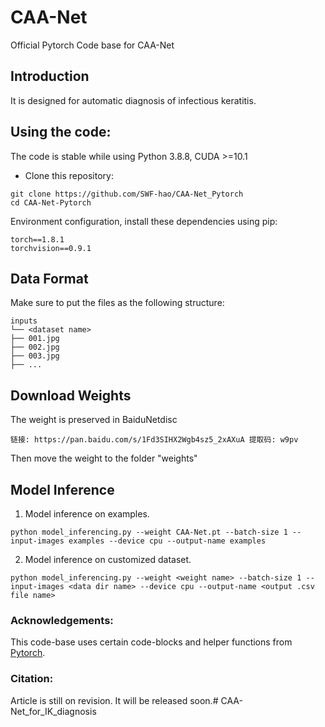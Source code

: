 # CAA-Net

Official Pytorch Code base for CAA-Net

## Introduction

It is designed for automatic diagnosis of infectious keratitis.

## Using the code:

The code is stable while using Python 3.8.8, CUDA >=10.1

- Clone this repository:

```
git clone https://github.com/SWF-hao/CAA-Net_Pytorch
cd CAA-Net-Pytorch
```



Environment configuration, install these dependencies using pip:

```
torch==1.8.1
torchvision==0.9.1
```

## Data Format

Make sure to put the files as the following structure:

```
inputs
└── <dataset name>
├── 001.jpg
├── 002.jpg
├── 003.jpg
├── ...
```

## Download Weights

The weight is preserved in BaiduNetdisc

```
链接: https://pan.baidu.com/s/1Fd3SIHX2Wgb4sz5_2xAXuA 提取码: w9pv
```

Then move the weight to the folder "weights"

## Model Inference

1. Model inference on examples.

```
python model_inferencing.py --weight CAA-Net.pt --batch-size 1 --input-images examples --device cpu --output-name examples
```

2. Model inference on customized dataset.

```
python model_inferencing.py --weight <weight name> --batch-size 1 --input-images <data dir name> --device cpu --output-name <output .csv file name>
```

### Acknowledgements:

This code-base uses certain code-blocks and helper functions from [Pytorch](https://github.com/pytorch/pytorch).

### Citation:

Article is still on revision. It will be released soon.# CAA-Net_for_IK_diagnosis
